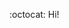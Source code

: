 
:octocat: Hi!
<!--
**Jenyfferds1/Jenyfferds1** is a ✨ _special_ ✨ repository because its `README.md` (this file) appears on your GitHub profile.
:octocat: Hi!

💻 Front end Developer

🛠️ Angular
🛠️ TypeScript
🛠️ Jest
🛠️ Mocha
🛠️ Cypress
🛠️ Git
📚 Learning ReactJS, NodeJS

🏢 Work at Accenture
🎓 BootCamp Front end Developer: @laboratoriala
🎓 Degree: Civil Engineer

Here are some ideas to get you started:

- 🔭 I’m currently working on ...
- 🌱 I’m currently learning ...
- 👯 I’m looking to collaborate on ...
- 🤔 I’m looking for help with ...
- 💬 Ask me about ...
- 📫 How to reach me: ...
- 😄 Pronouns: ...
- ⚡ Fun fact: ...
-->
